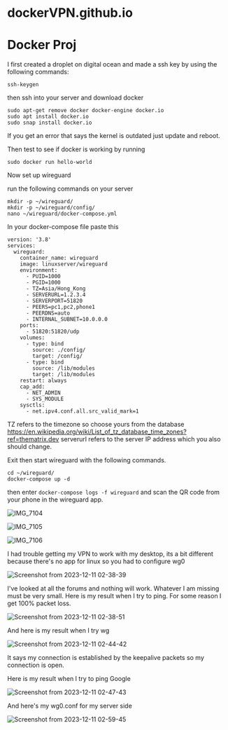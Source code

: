 # dockerVPN.github.io

# Docker Proj

I first created a droplet on digital ocean and made a ssh key by using the following commands:
```shell
ssh-keygen
```
then ssh into your server and download docker

```shell
sudo apt-get remove docker docker-engine docker.io
sudo apt install docker.io
sudo snap install docker.io
```
If you get an error that says the kernel is outdated just update and reboot.

Then test to see if docker is working by running
```shell
sudo docker run hello-world
```

Now set up wireguard

run the following commands on your server 
```shell
mkdir -p ~/wireguard/
mkdir -p ~/wireguard/config/
nano ~/wireguard/docker-compose.yml
```

In your docker-compose file paste this

```shell
version: '3.8'
services:
  wireguard:
    container_name: wireguard
    image: linuxserver/wireguard
    environment:
      - PUID=1000
      - PGID=1000
      - TZ=Asia/Hong_Kong
      - SERVERURL=1.2.3.4
      - SERVERPORT=51820
      - PEERS=pc1,pc2,phone1
      - PEERDNS=auto
      - INTERNAL_SUBNET=10.0.0.0
    ports:
      - 51820:51820/udp
    volumes:
      - type: bind
        source: ./config/
        target: /config/
      - type: bind
        source: /lib/modules
        target: /lib/modules
    restart: always
    cap_add:
      - NET_ADMIN
      - SYS_MODULE
    sysctls:
      - net.ipv4.conf.all.src_valid_mark=1
```

TZ refers to the timezone so choose yours from the database https://en.wikipedia.org/wiki/List_of_tz_database_time_zones?ref=thematrix.dev
serverurl refers to the server IP address which you also should change.


Exit then start wireguard with the following commands.
```shell
cd ~/wireguard/
docker-compose up -d
```

then enter `docker-compose logs -f wireguard`
and scan the QR code from your phone in the wireguard app.


![IMG_7104](https://github.com/brooksrog8/dockerVPN.github.io/assets/114731707/2d819030-3eb0-4644-b86c-0f4c69202d28)


![IMG_7105](https://github.com/brooksrog8/dockerVPN.github.io/assets/114731707/eba79b32-cf4c-461a-af80-398bdea5b47a)



![IMG_7106](https://github.com/brooksrog8/dockerVPN.github.io/assets/114731707/5aea2789-73e8-4f3c-8ac9-b3255945836e)

I had trouble getting my VPN to work with my desktop, its a bit different because there's no app for linux so you had to configure wg0



![Screenshot from 2023-12-11 02-38-39](https://github.com/brooksrog8/dockerVPN.github.io/assets/114731707/73ecb2a5-7b7b-4709-96c2-ce106c55da1d)



I've looked at all the forums and nothing will work. Whatever I am missing must be very small. Here is my result when I try to ping. For some reason I get 100% packet loss.

![Screenshot from 2023-12-11 02-38-51](https://github.com/brooksrog8/dockerVPN.github.io/assets/114731707/58b0a42c-fb33-4683-9db3-376abf2a444b)

And here is my result when I try wg

![Screenshot from 2023-12-11 02-44-42](https://github.com/brooksrog8/dockerVPN.github.io/assets/114731707/4742b90d-bc5d-48f9-9601-b854ccfa621a)


 It says my connection is established by the keepalive packets so my connection is open.

 Here is my result when I try to ping Google

![Screenshot from 2023-12-11 02-47-43](https://github.com/brooksrog8/dockerVPN.github.io/assets/114731707/810dd02d-a3e5-467d-9075-68773a57461e)





 And here's my wg0.conf for my server side

![Screenshot from 2023-12-11 02-59-45](https://github.com/brooksrog8/dockerVPN.github.io/assets/114731707/5efd45e1-15cc-44e2-badb-ba1a3693632f)


